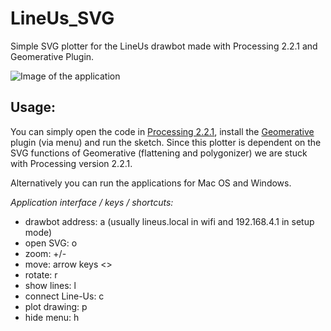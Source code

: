 # LineUs_SVG
Simple SVG plotter for the LineUs drawbot made with Processing 2.2.1 and Geomerative Plugin.

![Image of the application](https://media.giphy.com/media/mXSotgSiGCCGqda0qO/giphy.gif)

## Usage:
You can simply open the code in [Processing 2.2.1](https://processing.org/download/), install the [Geomerative](http://www.ricardmarxer.com/geomerative/) plugin (via menu) and run the sketch. Since this plotter is dependent on the SVG functions of Geomerative (flattening and polygonizer) we are stuck with Processing version 2.2.1.

Alternatively you can run the applications for Mac OS and Windows.

_Application interface / keys / shortcuts:_
* drawbot address: a (usually lineus.local in wifi and 192.168.4.1 in setup mode)
* open SVG: o
* zoom: +/-
* move: arrow keys <>
* rotate: r
* show lines: l
* connect Line-Us: c
* plot drawing: p
* hide menu: h
